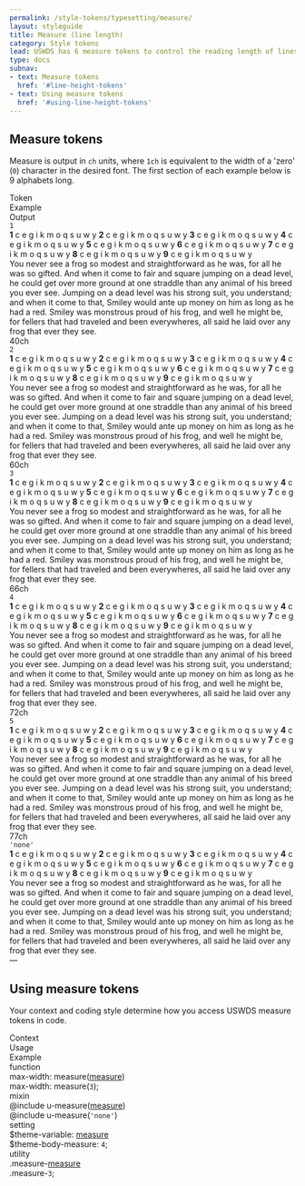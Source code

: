 ```yaml
---
permalink: /style-tokens/typesetting/measure/
layout: styleguide
title: Measure (line length)
category: Style tokens
lead: USWDS has 6 measure tokens to control the reading length of lines in a block of text.
type: docs
subnav:
- text: Measure tokens
  href: '#line-height-tokens'
- text: Using measure tokens
  href: '#using-line-height-tokens'
---
```


## Measure tokens
Measure is output in `ch` units, where `1ch` is equivalent to the width of a 'zero' (`0`) character in the desired font. The first section of each example below is 9 alphabets long.

<div class="bg-white radius-md border padding-x-2 padding-top-1 padding-bottom-2px font-mono-3">
  <div class="grid-row grid-gap flex-align-center margin-bottom-2 padding-bottom-1 border-bottom-2px text-bold">
    <div class="grid-col-1 text-700 font-sans-1">Token</div>
    <div class="grid-col-10 text-700 font-sans-1">Example</div>
    <div class="grid-col-fill text-700 font-sans-1">Output</div>
  </div>
  <div class="grid-row grid-gap flex-align-center padding-bottom-2 margin-bottom-2 border-bottom border-gray-10">
    <div class="grid-col-1"><code>1</code></div>
    <div class="grid-col-10 font-sans-1">
      <div class="measure-1">
        <strong>1</strong> c e g i k m o q s u w y <strong>2</strong> c e g i k m o q s u w y <strong>3</strong> c e g i k m o q s u w y <strong>4</strong> c e g i k m o q s u w y <strong>5</strong> c e g i k m o q s u w y <strong>6</strong> c e g i k m o q s u w y <strong>7</strong> c e g i k m o q s u w y <strong>8</strong> c e g i k m o q s u w y <strong>9</strong> c e g i k m o q s u w y
      </div>
      <div class="measure-1 margin-top-2">
        You never see a frog so modest and straightforward as he was, for all he was so gifted. And when it come to fair and square jumping on a dead level, he could get over more ground at one straddle than any animal of his breed you ever see. Jumping on a dead level was his strong suit, you understand; and when it come to that, Smiley would ante up money on him as long as he had a red. Smiley was monstrous proud of his frog, and well he might be, for fellers that had traveled and been everywheres, all said he laid over any frog that ever they see.
      </div>
    </div>
    <div class="grid-col-fill font-mono-3">40ch</div>
  </div>
  <div class="grid-row grid-gap flex-align-center padding-bottom-2 margin-bottom-2 border-bottom border-gray-10">
    <div class="grid-col-1"><code>2</code></div>
    <div class="grid-col-10 font-sans-1">
      <div class="measure-2">
        <strong>1</strong> c e g i k m o q s u w y <strong>2</strong> c e g i k m o q s u w y <strong>3</strong> c e g i k m o q s u w y <strong>4</strong> c e g i k m o q s u w y <strong>5</strong> c e g i k m o q s u w y <strong>6</strong> c e g i k m o q s u w y <strong>7</strong> c e g i k m o q s u w y <strong>8</strong> c e g i k m o q s u w y <strong>9</strong> c e g i k m o q s u w y
      </div>
      <div class="measure-2 margin-top-2">
        You never see a frog so modest and straightforward as he was, for all he was so gifted. And when it come to fair and square jumping on a dead level, he could get over more ground at one straddle than any animal of his breed you ever see. Jumping on a dead level was his strong suit, you understand; and when it come to that, Smiley would ante up money on him as long as he had a red. Smiley was monstrous proud of his frog, and well he might be, for fellers that had traveled and been everywheres, all said he laid over any frog that ever they see.
      </div>
    </div>
    <div class="grid-col-fill font-mono-3">60ch</div>
  </div>
  <div class="grid-row grid-gap flex-align-center padding-bottom-2 margin-bottom-2 border-bottom border-gray-10">
    <div class="grid-col-1"><code>3</code></div>
    <div class="grid-col-10 font-sans-1">
      <div class="measure-3">
        <strong>1</strong> c e g i k m o q s u w y <strong>2</strong> c e g i k m o q s u w y <strong>3</strong> c e g i k m o q s u w y <strong>4</strong> c e g i k m o q s u w y <strong>5</strong> c e g i k m o q s u w y <strong>6</strong> c e g i k m o q s u w y <strong>7</strong> c e g i k m o q s u w y <strong>8</strong> c e g i k m o q s u w y <strong>9</strong> c e g i k m o q s u w y
      </div>
      <div class="measure-3 margin-top-2">
        You never see a frog so modest and straightforward as he was, for all he was so gifted. And when it come to fair and square jumping on a dead level, he could get over more ground at one straddle than any animal of his breed you ever see. Jumping on a dead level was his strong suit, you understand; and when it come to that, Smiley would ante up money on him as long as he had a red. Smiley was monstrous proud of his frog, and well he might be, for fellers that had traveled and been everywheres, all said he laid over any frog that ever they see.
      </div>
    </div>
    <div class="grid-col-fill font-mono-3">66ch</div>
  </div>
  <div class="grid-row grid-gap flex-align-center padding-bottom-2 margin-bottom-2 border-bottom border-gray-10">
    <div class="grid-col-1"><code>4</code></div>
    <div class="grid-col-10 font-sans-1">
      <div class="measure-4">
        <strong>1</strong> c e g i k m o q s u w y <strong>2</strong> c e g i k m o q s u w y <strong>3</strong> c e g i k m o q s u w y <strong>4</strong> c e g i k m o q s u w y <strong>5</strong> c e g i k m o q s u w y <strong>6</strong> c e g i k m o q s u w y <strong>7</strong> c e g i k m o q s u w y <strong>8</strong> c e g i k m o q s u w y <strong>9</strong> c e g i k m o q s u w y
      </div>
      <div class="measure-4 margin-top-2">
        You never see a frog so modest and straightforward as he was, for all he was so gifted. And when it come to fair and square jumping on a dead level, he could get over more ground at one straddle than any animal of his breed you ever see. Jumping on a dead level was his strong suit, you understand; and when it come to that, Smiley would ante up money on him as long as he had a red. Smiley was monstrous proud of his frog, and well he might be, for fellers that had traveled and been everywheres, all said he laid over any frog that ever they see.
      </div>
    </div>
    <div class="grid-col-fill font-mono-3">72ch</div>
  </div>
  <div class="grid-row grid-gap flex-align-center padding-bottom-2 margin-bottom-2 border-bottom border-gray-10">
    <div class="grid-col-1"><code>5</code></div>
    <div class="grid-col-10 font-sans-1">
      <div class="measure-5">
        <strong>1</strong> c e g i k m o q s u w y <strong>2</strong> c e g i k m o q s u w y <strong>3</strong> c e g i k m o q s u w y <strong>4</strong> c e g i k m o q s u w y <strong>5</strong> c e g i k m o q s u w y <strong>6</strong> c e g i k m o q s u w y <strong>7</strong> c e g i k m o q s u w y <strong>8</strong> c e g i k m o q s u w y <strong>9</strong> c e g i k m o q s u w y
      </div>
      <div class="measure-5 margin-top-2">
        You never see a frog so modest and straightforward as he was, for all he was so gifted. And when it come to fair and square jumping on a dead level, he could get over more ground at one straddle than any animal of his breed you ever see. Jumping on a dead level was his strong suit, you understand; and when it come to that, Smiley would ante up money on him as long as he had a red. Smiley was monstrous proud of his frog, and well he might be, for fellers that had traveled and been everywheres, all said he laid over any frog that ever they see.
      </div>
    </div>
    <div class="grid-col-fill font-mono-3">77ch</div>
  </div>
  <div class="grid-row grid-gap flex-align-center padding-bottom-2">
    <div class="grid-col-1"><code>'none'</code></div>
    <div class="grid-col-10 font-sans-1">
      <div class="measure-none">
        <strong>1</strong> c e g i k m o q s u w y <strong>2</strong> c e g i k m o q s u w y <strong>3</strong> c e g i k m o q s u w y <strong>4</strong> c e g i k m o q s u w y <strong>5</strong> c e g i k m o q s u w y <strong>6</strong> c e g i k m o q s u w y <strong>7</strong> c e g i k m o q s u w y <strong>8</strong> c e g i k m o q s u w y <strong>9</strong> c e g i k m o q s u w y
      </div>
      <div class="measure-none margin-top-2">
        You never see a frog so modest and straightforward as he was, for all he was so gifted. And when it come to fair and square jumping on a dead level, he could get over more ground at one straddle than any animal of his breed you ever see. Jumping on a dead level was his strong suit, you understand; and when it come to that, Smiley would ante up money on him as long as he had a red. Smiley was monstrous proud of his frog, and well he might be, for fellers that had traveled and been everywheres, all said he laid over any frog that ever they see.
      </div>
    </div>
    <div class="grid-col-fill font-mono-3">—</div>
  </div>
</div>

## Using measure tokens
Your context and coding style determine how you access USWDS measure tokens in code.

<div class="bg-white radius-md border padding-x-2 padding-top-1 padding-bottom-2px">
  <div class="grid-row grid-gap flex-align-center margin-bottom-1 padding-bottom-1 border-bottom-2px text-bold">
    <div class="grid-col-2 text-700 font-sans-1">Context</div>
    <div class="grid-col-5 text-700 font-sans-1">Usage</div>
    <div class="grid-col-5 text-700 font-sans-1">Example</div>
  </div>
  <div class="grid-row grid-gap flex-align-center padding-bottom-1 margin-bottom-1 border-bottom border-gray-10 font-mono-3">
    <div class="grid-col-2 text-bold font-sans-3">function
    </div>
    <div class="grid-col-5">max-width: measure(<a href="{{ site.baseurl }}/style-tokens/typesetting/measure/" class="token">measure</a>)</div>
    <div class="grid-col-5">
      max-width: measure(<code>3</code>);
    </div>
  </div>
  <div class="grid-row grid-gap flex-align-center padding-bottom-1 margin-bottom-1 border-bottom border-gray-10 font-mono-3">
    <div class="grid-col-2 text-bold font-sans-3">
      mixin
    </div>
    <div class="grid-col-5">@include u-measure(<a href="{{ site.baseurl }}/style-tokens/typesetting/measure/" class="token">measure</a>)</div>
    <div class="grid-col-5">@include u-measure(<code>'none'</code>)</div>
  </div>
  <div class="grid-row grid-gap flex-align-center padding-bottom-1 margin-bottom-1 border-bottom border-gray-10 font-mono-3">
    <div class="grid-col-2 text-bold font-sans-3">setting</div>
    <div class="grid-col-5">$theme-variable: <a href="{{ site.baseurl }}/style-tokens/typesetting/measure/" class="token">measure</a></div>
    <div class="grid-col-5">$theme-body-measure: <code>4</code>;</div>
  </div>
  <div class="grid-row grid-gap flex-align-center padding-bottom-1 font-mono-3">
    <div class="grid-col-2 text-bold font-sans-3">utility
    </div>
    <div class="grid-col-5">.measure-<a href="{{ site.baseurl }}/style-tokens/typesetting/measure/" class="token">measure</a></div>
    <div class="grid-col-5">.measure-<code>3</code>;</div>
  </div>
</div>
